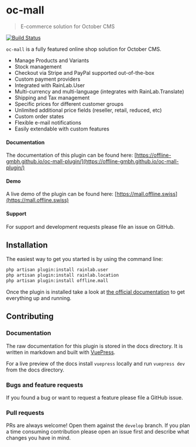 # oc-mall
> E-commerce solution for October CMS

[![Build Status](https://travis-ci.org/OFFLINE-GmbH/oc-mall-plugin.svg?branch=develop)](https://travis-ci.org/OFFLINE-GmbH/oc-mall-plugin)

`oc-mall` is a fully featured online shop solution for October CMS.

* Manage Products and Variants
* Stock management
* Checkout via Stripe and PayPal supported out-of-the-box
* Custom payment providers 
* Integrated with RainLab.User
* Multi-currency and multi-language (integrates with RainLab.Translate)
* Shipping and Tax management
* Specific prices for different customer groups
* Unlimited additional price fields (reseller, retail, reduced, etc)
* Custom order states
* Flexible e-mail notifications
* Easily extendable with custom features

#### Documentation
The documentation of this plugin can be found here:
[https://offline-gmbh.github.io/oc-mall-plugin/](https://offline-gmbh.github.io/oc-mall-plugin/)

#### Demo

A live demo of the plugin can be found here:
[https://mall.offline.swiss](https://mall.offline.swiss)

#### Support

For support and development requests please file an issue on GitHub.

## Installation

The easiest way to get you started is by using the command line:

```bash
php artisan plugin:install rainlab.user
php artisan plugin:install rainlab.location
php artisan plugin:install offline.mall
``` 

Once the plugin is installed take a look at
[the official documentation](https://offline-gmbh.github.io/oc-mall-plugin/)
to get everything up and running.

## Contributing

### Documentation

The raw documentation for this plugin is stored in the docs directory. It is written in markdown and built with 
[VuePress](https://vuepress.vuejs.org/).

For a live preview of the docs install `vuepress` locally and run `vuepress dev` from the docs directory.

### Bugs and feature requests

If you found a bug or want to request a feature please file a GitHub issue.

### Pull requests

PRs are always welcome! Open them against the `develop` branch.
If you plan a time consuming contribution please open an issue first and describe what changes you have in mind. 
